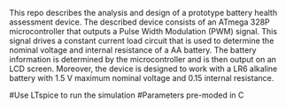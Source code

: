 This repo describes the analysis and design of a prototype battery health assessment device. The described device
consists of an ATmega 328P microcontroller that outputs a Pulse Width Modulation (PWM) signal. This signal drives a constant
current load circuit that is used to determine the nominal voltage and internal resistance of a AA battery. The battery information
is determined by the microcontroller and is then output on an LCD screen. Moreover, the device is designed to work with a LR6
alkaline battery with 1.5 V maximum nominal voltage and 0.15 internal resistance.

#Use LTspice to run the simulation
#Parameters pre-moded in C
